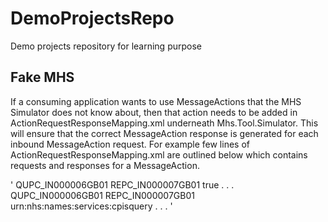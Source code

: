 # DemoProjectsRepo
Demo projects repository for learning purpose
## Fake MHS

If a consuming application wants to use MessageActions that the MHS Simulator does not know about, then that action needs to be added in ActionRequestResponseMapping.xml underneath Mhs.Tool.Simulator. This will ensure that the correct MessageAction response is generated for each inbound MessageAction request. For example few lines of ActionRequestResponseMapping.xml are outlined below which contains requests and responses for a MessageAction.

'<messageActions>
  <requestResults>
    <messageAction>
      <request>QUPC_IN000006GB01</request>
      <response>REPC_IN000007GB01</response>
      <isAsync>true</isAsync>
    </messageAction>
	        .
	        .
	        .
  <requestResults>
  <requestMappings>
    <requestMapping>
      <originatingAction>QUPC_IN000006GB01</originatingAction>
      <asyncReplyAction>REPC_IN000007GB01</asyncReplyAction>
      <service>urn:nhs:names:services:cpisquery</service>
    </requestMapping>
	        .
	        .
	        .
  <requestMappings>
</messageActions>'
